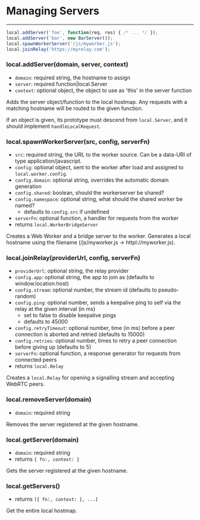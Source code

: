 Managing Servers
================

---

```javascript
local.addServer('foo', function(req, res) { /* ... */ });
local.addServer('bar', new BarServer());
local.spawnWorkerServer('/js/myworker.js');
local.joinRelay('https://myrelay.com');
```

### local.addServer(domain, server, <span class="muted">context</span>)

 - `domain`: required string, the hostname to assign
 - `server`: required function|local.Server
 - `context`: optional object, the object to use as 'this' in the server function

Adds the server object/function to the local hostmap. Any requests with a matching hostname will be routed to the given function.

If an object is given, its prototype must descend from `local.Server`, and it should implement `handleLocalRequest`.

### local.spawnWorkerServer(src, <span class="muted">config</span>, <span class="muted">serverFn</span>)

 - `src`: required string, the URL to the worker source. Can be a data-URI of type application/javascript.
 - `config`: optional object, sent to the worker after load and assigned to `local.worker.config`.
 - `config.domain`: optional string, overrides the automatic domain generation
 - `config.shared`: boolean, should the workerserver be shared?
 - `config.namespace`: optional string, what should the shared worker be named?
   - defaults to `config.src` if undefined
 - `serverFn`: optional function, a handler for requests from the worker
 - returns `local.WorkerBridgeServer`

Creates a Web Worker and a bridge server to the worker. Generates a local hostname using the filename (/js/myworker.js -> httpl://myworker.js).

### local.joinRelay(providerUrl, <span class="muted">config</span>, <span class="muted">serverFn</span>)

 - `providerUrl`: optional string, the relay provider
 - `config.app`: optional string, the app to join as (defaults to window.location.host)
 - `config.stream`: optional number, the stream id (defaults to pseudo-random)
 - `config.ping`: optional number, sends a keepalive ping to self via the relay at the given interval (in ms)
   - set to false to disable keepalive pings
   - defaults to 45000
 - `config.retryTimeout`: optional number, time (in ms) before a peer connection is aborted and retried (defaults to 15000)
 - `config.retries`: optional number, times to retry a peer connection before giving up (defaults to 5)
 - `serverFn`: optional function, a response generator for requests from connected peers
 - returns `local.Relay`

Creates a `local.Relay` for opening a signalling stream and accepting WebRTC peers.

### local.removeServer(domain)

 - `domain`: required string

Removes the server registered at the given hostname.

### local.getServer(domain)

 - `domain`: required string
 - returns `{ fn:, context: }`

Gets the server registered at the given hostname.

### local.getServers()

 - returns `[{ fn:, context: }, ...]`

Get the entire local hostmap.